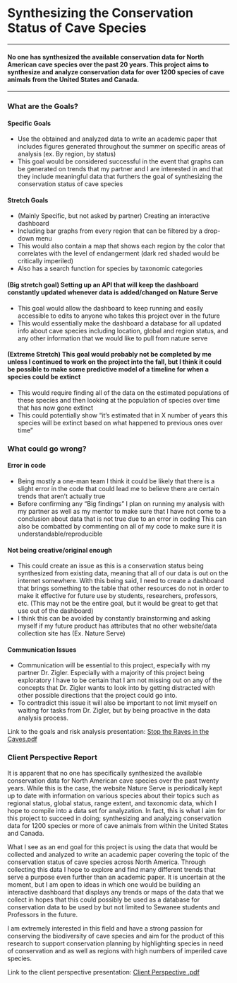 # Synthesizing the Conservation Status of Cave Species 

---

#### No one has synthesized the available conservation data for North American cave species over the past 20 years. This project aims to synthesize and analyze conservation data for over 1200 species of cave animals from the United States and Canada.

---









### What are the Goals?

#### Specific Goals
   * Use the obtained and analyzed data to write an academic paper that includes figures generated throughout the summer on specific areas of analysis (ex. By region, by status)
   * This goal would be considered successful in the event that graphs can be generated on trends that my partner and I are interested in and that they include meaningful data that furthers the goal of synthesizing the conservation status of cave species 
 #### Stretch Goals 
   * (Mainly Specific, but not asked by partner) Creating an interactive dashboard
   * Including bar graphs from every region that can be filtered by a drop-down menu 
   * This would also contain a map that shows each region by the color that correlates with the level of endangerment (dark red shaded would be critically imperiled) 
   * Also has a search function for species by taxonomic categories 
 #### (Big stretch goal) Setting up an API that will keep the dashboard constantly updated whenever data is added/changed on Nature Serve 
  * This goal would allow the dashboard to keep running and easily accessible to edits to anyone who takes this project over in the future 
  * This would essentially make the dashboard a database for all updated info about cave species including location, global and region status, and any other   information that we would like to pull from nature serve 
 #### (Extreme Stretch) This goal would probably not be completed by me unless I continued to work on the project into the fall, but I think it could be possible to make some predictive model of a timeline for when a species could be extinct 
  * This would require finding all of the data on the estimated populations of these species and then looking at the population of species over time that has now gone extinct
  * This could potentially show “it’s estimated that in X number of years this species will be extinct based on what happened to previous ones over time” 

### What could go wrong?

####   Error in code
  * Being mostly a one-man team I think it could be likely that there is a slight error in the code that could lead me to believe there are certain trends that aren’t actually true
  * Before confirming any “Big findings” I plan on running my analysis with my partner as well as my mentor to make sure that I have not come to a conclusion about data that is not true due to an error in coding 
This can also be combatted by commenting on all of my code to make sure it is understandable/reproducible 

####  Not being creative/original enough
  * This could create an issue as this is a conservation status being synthesized from existing data, meaning that all of our data is out on the internet somewhere. With this being said, I need to create a dashboard that brings something to the table that other resources do not in order to make it effective for future use by students, researchers, professors, etc. (This may not be the entire goal, but it would be great to get that use out of the dashboard)
  * I think this can be avoided by constantly brainstorming and asking myself if my future product has attributes that no other website/data collection site has (Ex. Nature Serve)

####  Communication Issues
  * Communication will be essential to this project, especially with my partner Dr. Zigler. Especially with a majority of this project being exploratory I have to be certain that I am not missing out on any of the concepts that Dr. Zigler wants to look into by getting distracted with other possible directions that the project could go into. 
  * To contradict this issue it will also be important to not limit myself on waiting for tasks from Dr. Zigler, but by being proactive in the data analysis process. 

Link to the goals and risk analysis presentation: [Stop the Raves in the Caves.pdf](https://github.com/sewaneedata/caves/files/8958463/Stop.the.Raves.in.the.Caves.pdf)



### Client Perspective Report 

  It is apparent that no one has specifically synthesized the available conservation data for North American cave species over the past twenty years. While this is the case, the website Nature Serve is periodically kept up to date with information on various species about their topics such as regional status, global status, range extent, and taxonomic data, which I hope to compile into a data set for analyzation. In fact, this is what I aim for this project to succeed in doing; synthesizing and analyzing conservation data for 1200 species or more of cave animals from within the United States and Canada. 


  What I see as an end goal for this project is using the data that would be collected and analyzed to write an academic paper covering the topic of the conservation status of cave species across North America. Through collecting this data I hope to explore and find many different trends that serve a purpose even further than an academic paper. It is uncertain at the moment, but I am open to ideas in which one would be building an interactive dashboard that displays any trends or maps of the data that we collect in hopes that this could possibly be used as a database for conservation data to be used by but not limited to Sewanee students and Professors in the future. 


  I am extremely interested in this field and have a strong passion for conserving the biodiversity of cave species and aim for the product of this research to support conservation planning by highlighting species in need of conservation and as well as regions with high numbers of imperiled cave species. 

Link to the client perspective presentation: [Client Perspective .pdf](https://github.com/sewaneedata/caves/files/8958470/Client.Perspective.pdf)



